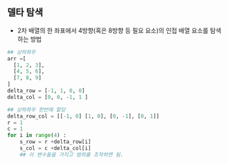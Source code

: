 ## 델타 탐색
- 2차 배열의 한 좌표에서 4방향(혹은 8방향 등 필요 요소)의 인접 배열 요소를 탐색하는 방법

```python
## 상하좌우
arr =[
  [1, 2, 3],
  [4, 5, 6],
  [7, 8, 9]
]
delta_row = [-1, 1, 0, 0]
delta_col = [0, 0, -1, 1 ]

## 상하좌우 한번에 할당
delta_row_col = [[-1, 0] [1, 0], [0, -1], [0, 1]]
r = 1
c = 1
for i in range(4) :
    s_row = r +delta_row[i]
    s_col = c +delta_col[i]
    ## 이 변수들을 가지고 범위를 조작하면 됨. 
```
